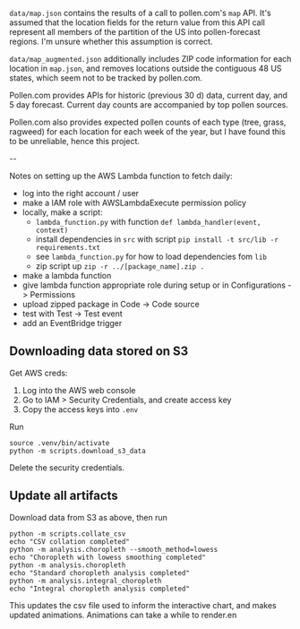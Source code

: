 
`data/map.json` contains the results of a call to pollen.com's `map` API. It's assumed that the location fields for the return value from this API call represent all members of the partition of the US into pollen-forecast regions. I'm unsure whether this assumption is correct.

`data/map_augmented.json` additionally includes ZIP code information for each location in `map.json`, and removes locations outside the contiguous 48 US states, which seem not to be tracked by pollen.com.

Pollen.com provides APIs for historic (previous 30 d) data, current day, and 5 day forecast. Current day counts are accompanied by top pollen sources.

Pollen.com also provides expected pollen counts of each type (tree, grass, ragweed) for each location for each week of the year, but I have found this to be unreliable, hence this project.

--

Notes on setting up the AWS Lambda function to fetch daily:

- log into the right account / user
- make a IAM role with AWSLambdaExecute permission policy
- locally, make a script:
	- `lambda_function.py` with function `def lambda_handler(event, context)`
	- install dependencies in `src` with script `pip install -t src/lib -r requirements.txt` 
	- see `lambda_function.py` for how to load dependencies fom `lib`
	- zip script up `zip -r ../[package_name].zip .`
- make a lambda function
- give lambda function appropriate role during setup or in Configurations -> Permissions
- upload zipped package in Code -> Code source
- test with Test -> Test event
- add an EventBridge trigger

## Downloading data stored on S3
Get AWS creds:
1. Log into the AWS web console
2. Go to IAM > Security Credentials, and create access key
3. Copy the access keys into `.env`

Run
```
source .venv/bin/activate
python -m scripts.download_s3_data
```

Delete the security credentials.

## Update all artifacts

Download data from S3 as above, then run
```
python -m scripts.collate_csv
echo "CSV collation completed"
python -m analysis.choropleth --smooth_method=lowess
echo "Choropleth with lowess smoothing completed"
python -m analysis.choropleth
echo "Standard choropleth analysis completed"
python -m analysis.integral_choropleth
echo "Integral choropleth analysis completed"
```
This updates the csv file used to inform the interactive chart, and makes updated animations. Animations can take a while to render.en

